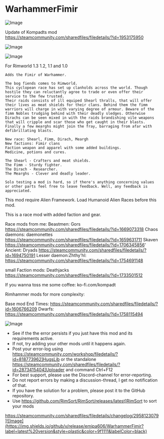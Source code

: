 # WarhammerFimir

![Image](https://i.imgur.com/buuPQel.png)

Update of Kompadts mod
https://steamcommunity.com/sharedfiles/filedetails/?id=1953175950

![Image](https://i.imgur.com/KFjAmff.png)

	
![Image](https://i.imgur.com/Z4GOv8H.png)

For Rimworld 1.3 1.2, 1.1 and 1.0

    Adds the Fimir of Warhammer.

    The bog fiends comes to Rimworld.
    This cyclopean race has set up clanholds across the world. Though hostile they can reluctantly agree to trade or even offer their service to the few trusted.
    Their raids consists of ill equiped Shearl thralls, that will offer their lives as meat shields for their clans. Behind them the fimm warriors will charge in with varying degree of armour. Beware of the fimm Nobles trudging behind with their deadly sledges. Otherwise Dirachs can be seen mixed in with the raids brandishing vile weapons that will cripple and scar those who get caught in their blasts. Finally a few mearghs might join the fray, barraging from afar with defibrillating blasts.

    New race: Shearl, Fimm, Dirach, Meargh
    New factions: Fimir clans
    Faction weapon and apparel with some added buildings.
    Medicine, potions and cures.

    The Shearl - Crafters and meat shields.
    The Fimm - Sturdy fighter.
    The Dirach - Researcher.
    The Mearghs - Clever and deadly leader.

    Solo testing a mod is hard, so if there's anything concerning values or other parts feel free to leave feedback. Well, any feedback is appreciated.

This mod require Alien Framework.
Load Humanoid Alien Races before this mod.

This is a race mod with added faction and gear.

Race mods from me:
Beastmen: Gors
https://steamcommunity.com/sharedfiles/filedetails/?id=1669073318
Chaos daemons: daemonettes
https://steamcommunity.com/sharedfiles/filedetails/?id=1659631711
Skaven
https://steamcommunity.com/sharedfiles/filedetails/?id=1706345856'
Ancient: Dryads
https://steamcommunity.com/sharedfiles/filedetails/?id=1694750191
Lesser daemon:Zhthy'hl:
https://steamcommunity.com/sharedfiles/filedetails/?id=1754691148

small Faction mods:
Deathjacks
https://steamcommunity.com/sharedfiles/filedetails/?id=1733501512

If you wanna toss me some coffee:
ko-fi.com/kompadt


Rimhammer mods for more complexity:

Base mod End Times: 
https://steamcommunity.com/sharedfiles/filedetails/?id=1606766209
Dwarfs:
https://steamcommunity.com/sharedfiles/filedetails/?id=1758115494
	
![Image](https://i.imgur.com/PwoNOj4.png)



-  See if the the error persists if you just have this mod and its requirements active.
-  If not, try adding your other mods until it happens again.
-  Post your error-log using https://steamcommunity.com/workshop/filedetails/?id=818773962]HugsLib or the standalone https://steamcommunity.com/sharedfiles/filedetails/?id=2873415404]Uploader and command Ctrl+F12
-  For best support, please use the Discord-channel for error-reporting.
-  Do not report errors by making a discussion-thread, I get no notification of that.
-  If you have the solution for a problem, please post it to the GitHub repository.
-  Use https://github.com/RimSort/RimSort/releases/latest]RimSort to sort your mods



https://steamcommunity.com/sharedfiles/filedetails/changelog/2958123079]![Image](https://img.shields.io/github/v/release/emipa606/WarhammerFimir?label=latest%20version&style=plastic&color=9f1111&labelColor=black)

